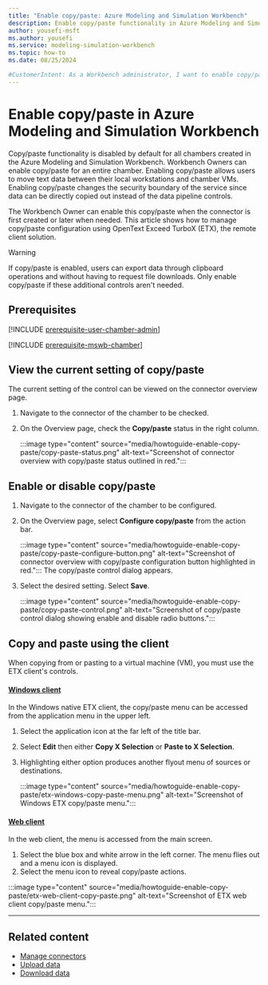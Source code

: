 ```yaml
---
title: "Enable copy/paste: Azure Modeling and Simulation Workbench"
description: Enable copy/paste functionality in Azure Modeling and Simulation Workbench.
author: yousefi-msft
ms.author: yousefi
ms.service: modeling-simulation-workbench
ms.topic: how-to
ms.date: 08/25/2024

#CustomerIntent: As a Workbench administrator, I want to enable copy/paste functionality to allow users to be able to copy and paste into and out of a Workbench VM.
---
```

# Enable copy/paste in Azure Modeling and Simulation Workbench

Copy/paste functionality is disabled by default for all chambers created in the Azure Modeling and Simulation Workbench. Workbench Owners can enable copy/paste for an entire chamber. Enabling copy/paste allows users to move text data between their local workstations and chamber VMs. Enabling copy/paste changes the security boundary of the service since data can be directly copied out instead of the data pipeline controls.

The Workbench Owner can enable this copy/paste when the connector is first created or later when needed. This article shows how to manage copy/paste configuration using OpenText Exceed TurboX (ETX), the remote client solution.

> [!WARNING]
> If copy/paste is enabled, users can export data through clipboard operations and without having to request file downloads. Only enable copy/paste if these additional controls aren't needed.

## Prerequisites

[!INCLUDE [prerequisite-user-chamber-admin](includes/prerequisite-user-chamber-admin.md)]

[!INCLUDE [prerequisite-mswb-chamber](includes/prerequisite-chamber.md)]

## View the current setting of copy/paste

The current setting of the control can be viewed on the connector overview page.

1. Navigate to the connector of the chamber to be checked.
1. On the Overview page, check the **Copy/paste** status in the right column.

    :::image type="content" source="media/howtoguide-enable-copy-paste/copy-paste-status.png" alt-text="Screenshot of connector overview with copy/paste status outlined in red.":::

## Enable or disable copy/paste

1. Navigate to the connector of the chamber to be configured.
1. On the Overview page, select **Configure copy/paste** from the action bar.

    :::image type="content" source="media/howtoguide-enable-copy-paste/copy-paste-configure-button.png" alt-text="Screenshot of connector overview with copy/paste configuration button highlighted in red.":::
The copy/paste control dialog appears.

1. Select the desired setting. Select **Save**.

    :::image type="content" source="media/howtoguide-enable-copy-paste/copy-paste-control.png" alt-text="Screenshot of copy/paste control dialog showing enable and disable radio buttons.":::

## Copy and paste using the client

When copying from or pasting to a virtual machine (VM), you must use the ETX client's controls.

#### [Windows client](#tab/windows)

In the Windows native ETX client, the copy/paste menu can be accessed from the application menu in the upper left.

1. Select the application icon at the far left of the title bar.
1. Select **Edit** then either **Copy X Selection** or **Paste to X Selection**.
1. Highlighting either option produces another flyout menu of sources or destinations.

    :::image type="content" source="media/howtoguide-enable-copy-paste/etx-windows-copy-paste-menu.png" alt-text="Screenshot of Windows ETX copy/paste menu.":::

#### [Web client](#tab/web)

In the web client, the menu is accessed from the main screen.

1. Select the blue box and white arrow in the left corner. The menu flies out and a menu icon is displayed.
1. Select the menu icon to reveal copy/paste actions.

:::image type="content" source="media/howtoguide-enable-copy-paste/etx-web-client-copy-paste.png" alt-text="Screenshot of ETX web client copy/paste menu.":::

---

## Related content

* [Manage connectors](./how-to-guide-set-up-networking.md)
* [Upload data](./how-to-guide-upload-data.md)
* [Download data](./how-to-guide-download-data.md)
